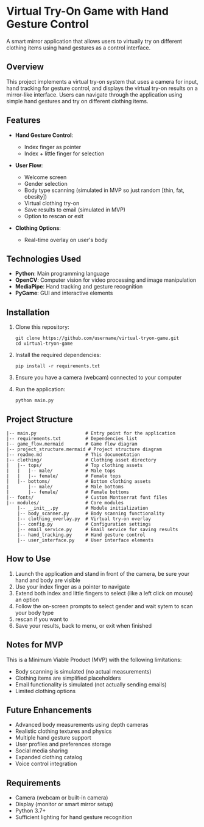 # Virtual Try-On Game with Hand Gesture Control

A smart mirror application that allows users to virtually try on different clothing items using hand gestures as a control interface.

## Overview

This project implements a virtual try-on system that uses a camera for input, hand tracking for gesture control, and displays the virtual try-on results on a mirror-like interface. Users can navigate through the application using simple hand gestures and try on different clothing items.

## Features

- **Hand Gesture Control**:

  - Index finger as pointer
  - Index + little finger for selection

- **User Flow**:

  - Welcome screen
  - Gender selection
  - Body type scanning (simulated in MVP so just random [thin, fat, obesity])
  - Virtual clothing try-on
  - Save results to email (simulated in MVP)
  - Option to rescan or exit

- **Clothing Options**:
  - Real-time overlay on user's body

## Technologies Used

- **Python**: Main programming language
- **OpenCV**: Computer vision for video processing and image manipulation
- **MediaPipe**: Hand tracking and gesture recognition
- **PyGame**: GUI and interactive elements

## Installation

1. Clone this repository:

   ```
   git clone https://github.com/username/virtual-tryon-game.git
   cd virtual-tryon-game
   ```

2. Install the required dependencies:

   ```
   pip install -r requirements.txt
   ```

3. Ensure you have a camera (webcam) connected to your computer

4. Run the application:
   ```
   python main.py
   ```

## Project Structure

```
|-- main.py                  # Entry point for the application
|-- requirements.txt         # Dependencies list
|-- game_flow.mermaid        # Game flow diagram
|-- project_structure.mermaid # Project structure diagram
|-- readme.md                # This documentation
|-- clothing/                # Clothing asset directory
|   |-- tops/                # Top clothing assets
|   |   |-- male/            # Male tops
|   |   |-- female/          # Female tops
|   |-- bottoms/             # Bottom clothing assets
|       |-- male/            # Male bottoms
|       |-- female/          # Female bottoms
|-- fonts/                   # Custom Montserrat font files
|-- modules/                 # Core modules
    |-- __init__.py          # Module initialization
    |-- body_scanner.py      # Body scanning functionality
    |-- clothing_overlay.py  # Virtual try-on overlay
    |-- config.py            # Configuration settings
    |-- email_service.py     # Email service for saving results
    |-- hand_tracking.py     # Hand gesture control
    |-- user_interface.py    # User interface elements
```

## How to Use

1. Launch the application and stand in front of the camera, be sure your hand and body are visible
2. Use your index finger as a pointer to navigate
3. Extend both index and little fingers to select (like a left click on mouse) an option
4. Follow the on-screen prompts to select gender and wait sytem to scan your body type
5. rescan if you want to
6. Save your results, back to menu, or exit when finished

## Notes for MVP

This is a Minimum Viable Product (MVP) with the following limitations:

- Body scanning is simulated (no actual measurements)
- Clothing items are simplified placeholders
- Email functionality is simulated (not actually sending emails)
- Limited clothing options

## Future Enhancements

- Advanced body measurements using depth cameras
- Realistic clothing textures and physics
- Multiple hand gesture support
- User profiles and preferences storage
- Social media sharing
- Expanded clothing catalog
- Voice control integration

## Requirements

- Camera (webcam or built-in camera)
- Display (monitor or smart mirror setup)
- Python 3.7+
- Sufficient lighting for hand gesture recognition
